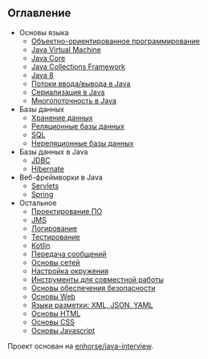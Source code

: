 ## Оглавление

+ Основы языка
    + [Объектно-ориентированное программирование](001-oop.md)
    + [Java Virtual Machine](003-jvm.md)
    + [Java Core](004-core.md)
    + [Java Collections Framework](005-jcf.md)
    + [Java 8](006-java8.md)
    + [Потоки ввода/вывода в Java](007-io.md)
    + [Сериализация в Java](008-serialization.md)
    + [Многопоточность в Java](009-concurrency.md)
+ Базы данных
    + [Хранение данных](030-db.md)
    + [Реляционные базы данных](031-rdbms.md)
    + [SQL](032-sql.md)
    + [Нереляционные базы данных](033-nosql.md)
+ Базы данных в Java
    + [JDBC](012-jdbc.md)
    + [Hibernate](hibernate.md)
+ Веб-фреймворки в Java
    + [Servlets](010-servlets.md)
    + [Spring](011-spring.md)
+ Остальное
    + [Проектирование ПО](002-sd.md)
    + [JMS](014-jms.md)
    + [Логирование](015-log.md)
    + [Тестирование](016-test.md)
    + [Kotlin](020-kotlin.md)
    + [Передача сообщений](040-mq.md)
    + [Основы сетей](050-net.md)
    + [Настройка окружения](051-environment.md)
    + [Инструменты для совместной работы](052-tools.md)
    + [Основы обеспечения безопасности](053-security.md)
    + [Основы Web](060-web.md)
    + [Языки разметки: XML, JSON, YAML](061-ml.md)
    + [Основы HTML](062-html.md)
    + [Основы CSS](063-css.md)
    + [Основы Javascript](064-javascript.md)

Проект основан на [enhorse/java-interview](https://github.com/enhorse/java-interview).
